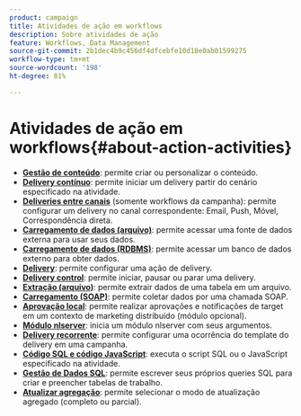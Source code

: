 ```yaml
---
product: campaign
title: Atividades de ação em workflows
description: Sobre atividades de ação
feature: Workflows, Data Management
source-git-commit: 2b1dec4b9c456df4dfcebfe10d18e0ab01599275
workflow-type: tm+mt
source-wordcount: '198'
ht-degree: 81%

---
```


# Atividades de ação em workflows{#about-action-activities}

* **[Gestão de conteúdo](content-management.md)**: permite criar ou personalizar o conteúdo.
* **[Delivery contínuo](continuous-delivery.md)**: permite iniciar um delivery partir do cenário especificado na atividade.
* **[Deliveries entre canais](cross-channel-deliveries.md)** (somente workflows da campanha): permite configurar um delivery no canal correspondente: Email, Push, Móvel, Correspondência direta.
* **[Carregamento de dados (arquivo)](data-loading--rdbms-.md)**: permite acessar uma fonte de dados externa para usar seus dados.
* **[Carregamento de dados (RDBMS)](data-loading--rdbms-.md)**: permite acessar um banco de dados externo para obter dados.
* **[Delivery](delivery.md)**: permite configurar uma ação de delivery.
* **[Delivery control](delivery-control.md)**: permite iniciar, pausar ou parar uma delivery.
* **[Extração (arquivo)](extraction--file-.md)**: permite extrair dados de uma tabela em um arquivo.
* **[Carregamento (SOAP)](loading-soap.md)**: permite coletar dados por uma chamada SOAP.
* **[Aprovação local](local-approval.md)**: permite realizar aprovações e notificações de target em um contexto de marketing distribuído (módulo opcional).
* **[Módulo nlserver](nlserver-module.md)**: inicia um módulo nlserver com seus argumentos.
* **[Delivery recorrente](recurring-delivery.md)**: permite configurar uma ocorrência do template do delivery em uma campanha.
* **[Código SQL e código JavaScript](sql-code-and-javascript-code.md)**: executa o script SQL ou o JavaScript especificado na atividade.
* **[Gestão de Dados SQL](sql-data-management.md)**: permite escrever seus próprios queries SQL para criar e preencher tabelas de trabalho.
* **[Atualizar agregação](update-aggregate.md)**: permite selecionar o modo de atualização agregado (completo ou parcial).

